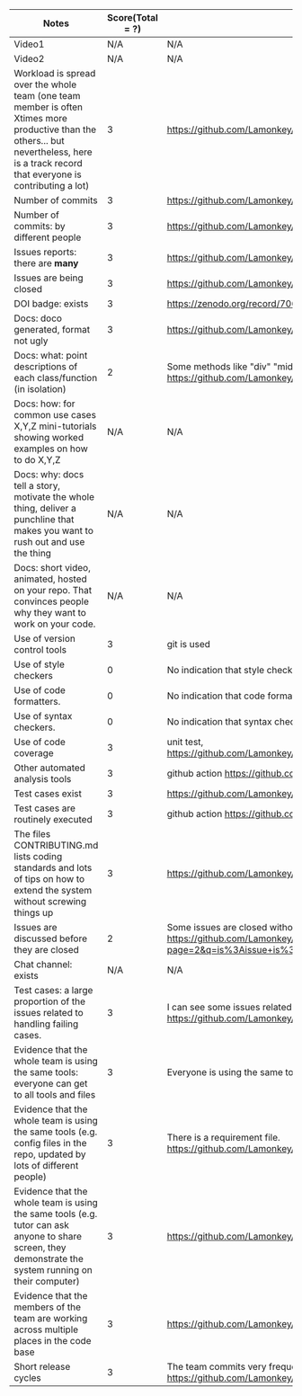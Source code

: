|Notes|Score(Total = ?)|Evidence|
|-----|---------|------|
|Video1|N/A|N/A| 
|Video2|N/A|N/A| 
|Workload is spread over the whole team (one team member is often Xtimes more productive than the others... but nevertheless, here is a track record that everyone is contributing a lot)|3|https://github.com/Lamonkey/csc510_hw/graphs/contributors|
|Number of commits|3|https://github.com/Lamonkey/csc510_hw/commits/main|
|Number of commits: by different people|3|https://github.com/Lamonkey/csc510_hw/graphs/contributors|
|Issues reports: there are **many**|3|https://github.com/Lamonkey/csc510_hw/issues|
|Issues are being closed|3|https://github.com/Lamonkey/csc510_hw/issues?q=is%3Aissue+is%3Aclosed|
|DOI badge: exists|3|https://zenodo.org/record/7063017#.YzIv4-zMJhE|
|Docs: doco generated, format not ugly |3|https://github.com/Lamonkey/csc510_hw/tree/main/docs/code|
|Docs: what: point descriptions of each class/function (in isolation) |2| Some methods like "div" "mid" don't have descriptions. https://github.com/Lamonkey/csc510_hw/blob/main/docs/code/Num.html|
|Docs: how: for common use cases X,Y,Z mini-tutorials showing worked examples on how to do X,Y,Z|N/A|N/A|
|Docs: why: docs tell a story, motivate the whole thing, deliver a punchline that makes you want to rush out and use the thing|N/A|N/A|
|Docs: short video, animated, hosted on your repo. That convinces people why they want to work on your code.|N/A|N/A|
|Use of version control tools|3|git is used|
|Use of style checkers |0| No indication that style checker is used|
|Use of code formatters. |0|No indication that code formatter is used|
|Use of syntax checkers. |0|No indication that syntax checker is used|
|Use of code coverage |3|unit test, https://github.com/Lamonkey/csc510_hw/actions/workflows/python_unit_test.yml|
|Other automated analysis tools|3|github action https://github.com/Lamonkey/csc510_hw/actions|
|Test cases exist|3|https://github.com/Lamonkey/csc510_hw/tree/main/test|
|Test cases are routinely executed|3|github action https://github.com/Lamonkey/csc510_hw/actions|
|The files CONTRIBUTING.md lists coding standards and lots of tips on how to extend the system without screwing things up|3|https://github.com/Lamonkey/csc510_hw/blob/main/CONTRIBUTING.md|
|Issues are discussed before they are closed|2|Some issues are closed without comments. https://github.com/Lamonkey/csc510_hw/issues?page=2&q=is%3Aissue+is%3Aclosed|
|Chat channel: exists|N/A|N/A|
|Test cases: a large proportion of the issues related to handling failing cases.|3| I can see some issues related to handling failing cases or bug. https://github.com/Lamonkey/csc510_hw/issues|
|Evidence that the whole team is using the same tools: everyone can get to all tools and files|3| Everyone is using the same tools|
|Evidence that the whole team is using the same tools (e.g. config files in the repo, updated by lots of different people)|3|There is a requirement file. https://github.com/Lamonkey/csc510_hw/blob/main/requirements.txt|
|Evidence that the whole team is using the same tools (e.g. tutor can ask anyone to share screen, they demonstrate the system running on their computer)|3|https://github.com/Lamonkey/csc510_hw/blob/main/requirements.txt|
|Evidence that the members of the team are working across multiple places in the code base|3|https://github.com/Lamonkey/csc510_hw/commits/main|
|Short release cycles |3|The team commits very frequently. https://github.com/Lamonkey/csc510_hw/commits/main|
